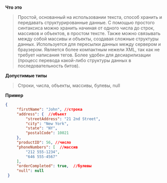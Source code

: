 **Что это**

> Простой, основанный на использовании текста, способ хранить и передавать структурированные данные. С помощью простого синтаксиса можно хранить начиная от одного числа до строк, массивов и объектов, в простом тексте. Также можно связывать между собой массивы и объекты, создавая сложные структуры данных. Используется для пересылки данных между сервером и браузером. Является более компактным нежели XML, так как не требует написания тегов. Более удобен для десиарилизации (процесс перевода какой-либо структуры данных в последовательность битов).

**Допустимые типы**

> Строки, числа, объекты, массивы, булевы, null

**Пример**

```Json
{
     "firstName": "John", //строка
     "address": {  //объект
         "streetAddress": "21 2nd Street",
         "city": "New York",
         "state": "NY",
         "postalCode": 10021
     },
     "productID": 56, //число
     "phoneNumbers": [  //массив
         "212 555-1234",
         "646 555-4567"
     ],
     "orderCompleted": true,  //булевы
     "null": null
 }
```